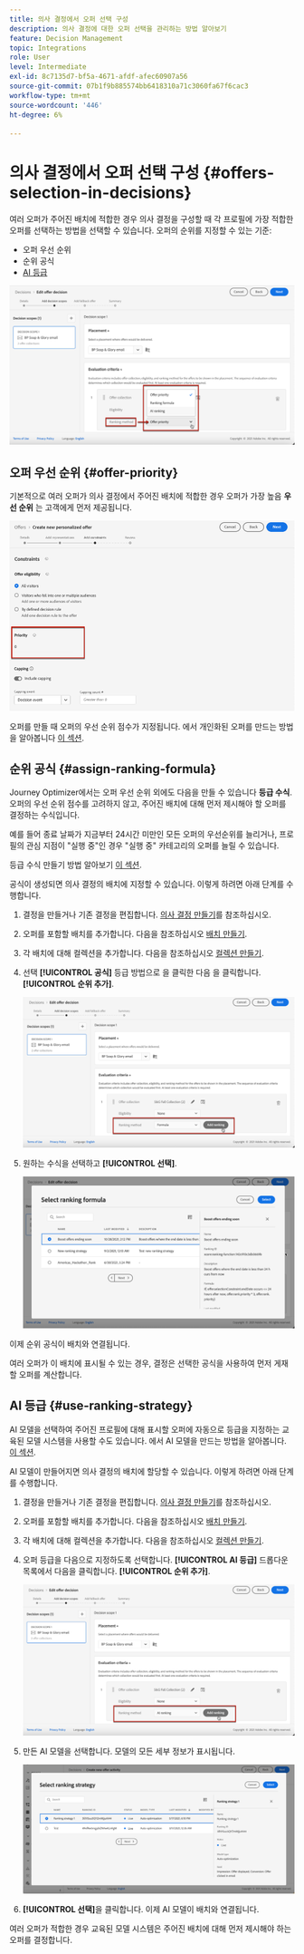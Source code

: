 ```yaml
---
title: 의사 결정에서 오퍼 선택 구성
description: 의사 결정에 대한 오퍼 선택을 관리하는 방법 알아보기
feature: Decision Management
topic: Integrations
role: User
level: Intermediate
exl-id: 8c7135d7-bf5a-4671-afdf-afec60907a56
source-git-commit: 07b1f9b885574bb6418310a71c3060fa67f6cac3
workflow-type: tm+mt
source-wordcount: '446'
ht-degree: 6%

---
```


# 의사 결정에서 오퍼 선택 구성 {#offers-selection-in-decisions}

여러 오퍼가 주어진 배치에 적합한 경우 의사 결정을 구성할 때 각 프로필에 가장 적합한 오퍼를 선택하는 방법을 선택할 수 있습니다. 오퍼의 순위를 지정할 수 있는 기준:
* 오퍼 우선 순위
* 순위 공식
* [AI 등급](#use-ranking-strategy)

![](../assets/offer-rank-by.png)

## 오퍼 우선 순위 {#offer-priority}

기본적으로 여러 오퍼가 의사 결정에서 주어진 배치에 적합한 경우 오퍼가 가장 높음 **우선 순위** 는 고객에게 먼저 제공됩니다.

![](../assets/offer-priority.png)

오퍼를 만들 때 오퍼의 우선 순위 점수가 지정됩니다. 에서 개인화된 오퍼를 만드는 방법을 알아봅니다 [이 섹션](../offer-library/creating-personalized-offers.md).

## 순위 공식 {#assign-ranking-formula}

Journey Optimizer에서는 오퍼 우선 순위 외에도 다음을 만들 수 있습니다 **등급 수식**. 오퍼의 우선 순위 점수를 고려하지 않고, 주어진 배치에 대해 먼저 제시해야 할 오퍼를 결정하는 수식입니다.

예를 들어 종료 날짜가 지금부터 24시간 미만인 모든 오퍼의 우선순위를 늘리거나, 프로필의 관심 지점이 &quot;실행 중&quot;인 경우 &quot;실행 중&quot; 카테고리의 오퍼를 늘릴 수 있습니다.

등급 수식 만들기 방법 알아보기 [이 섹션](../ranking/create-ranking-formulas.md).

공식이 생성되면 의사 결정의 배치에 지정할 수 있습니다. 이렇게 하려면 아래 단계를 수행합니다.

1. 결정을 만들거나 기존 결정을 편집합니다. [의사 결정 만들기](../offer-activities/create-offer-activities.md)를 참조하십시오.

1. 오퍼를 포함할 배치를 추가합니다. 다음을 참조하십시오 [배치 만들기](../offer-library/creating-placements.md).

1. 각 배치에 대해 컬렉션을 추가합니다. 다음을 참조하십시오 [컬렉션 만들기](../offer-library/creating-collections.md).

1. 선택 **[!UICONTROL 공식]** 등급 방법으로 을 클릭한 다음 을 클릭합니다. **[!UICONTROL 순위 추가]**.

   ![](../assets/offer-activity-ranking.png)

1. 원하는 수식을 선택하고 **[!UICONTROL 선택]**.

   ![](../assets/ranking-selection.png)

이제 순위 공식이 배치와 연결됩니다.

여러 오퍼가 이 배치에 표시될 수 있는 경우, 결정은 선택한 공식을 사용하여 먼저 게재할 오퍼를 계산합니다.

## AI 등급 {#use-ranking-strategy}

<!--If you are an [Adobe Experience Platform](https://experienceleague.adobe.com/docs/experience-platform/landing/home.html){target="_blank"} user leveraging the **Offer Decisioning** application service,-->

AI 모델을 선택하여 주어진 프로필에 대해 표시할 오퍼에 자동으로 등급을 지정하는 교육된 모델 시스템을 사용할 수도 있습니다. 에서 AI 모델을 만드는 방법을 알아봅니다. [이 섹션](../ranking/create-ranking-strategies.md).

AI 모델이 만들어지면 의사 결정의 배치에 할당할 수 있습니다. 이렇게 하려면 아래 단계를 수행합니다.

1. 결정을 만들거나 기존 결정을 편집합니다. [의사 결정 만들기](../offer-activities/create-offer-activities.md)를 참조하십시오.

1. 오퍼를 포함할 배치를 추가합니다. 다음을 참조하십시오 [배치 만들기](../offer-library/creating-placements.md).

1. 각 배치에 대해 컬렉션을 추가합니다. 다음을 참조하십시오 [컬렉션 만들기](../offer-library/creating-collections.md).

1. 오퍼 등급을 다음으로 지정하도록 선택합니다. **[!UICONTROL AI 등급]** 드롭다운 목록에서 다음을 클릭합니다. **[!UICONTROL 순위 추가]**.

   ![](../assets/ranking-selection-ai-ranking.png)

1. 만든 AI 모델을 선택합니다. 모델의 모든 세부 정보가 표시됩니다.

   ![](../assets/ranking-selection-ai-ranking-selected.png)

1. **[!UICONTROL 선택]**&#x200B;을 클릭합니다. 이제 AI 모델이 배치와 연결됩니다.

여러 오퍼가 적합한 경우 교육된 모델 시스템은 주어진 배치에 대해 먼저 제시해야 하는 오퍼를 결정합니다.

